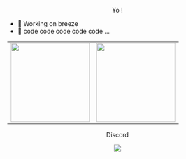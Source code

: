 <p align='center'>
  Yo !
</p>

- 🔭 Working on breeze
- 🌱 code code code code code ...

<table width="100%" align="center">
  <tr>
    <td>
<img height="180em" src="https://github-readme-stats.vercel.app/api?username=crizmo&show_icons=true&theme=radical" /> </td>
 <td> <img height="180em" src="https://github-readme-stats.vercel.app/api/top-langs?username=crizmo&show_icons=true&locale=en&layout=compact&theme=radical"/> </td>
  </tr>
 <table>

<p align='center'>
  Discord
</p>

<p align='center'>
  <a href="https://discord.gg/Ecy6WpEZsD"><img src="https://invidget.switchblade.xyz/Ecy6WpEZsD" /></a>
</p>
  
